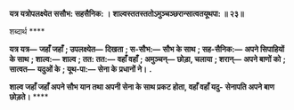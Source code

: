 **यत्र यत्रोपलक्ष्येत ससौभ: सहसैनिक: ।** **शाल्वस्ततस्ततोऽमुञ्चञ्छरान्सात्वतयूथपा: ॥ २३॥** 

शब्दार्थ **** 

**यत्र यत्र—** **जहाँ जहाँ** **; उपलक्ष्येत—** **दिखता** **; स-सौभ:—** **सौभ के साथ** **; सह-सैनिक:—** **अपने सिपाहियों के साथ** **; शाल्व:—** **शाल्व** **; तत: तत:—** **वहाँ वहाँ** **; अमुञ्चन्—** **छोड़ा, चलाया** **; शरान्—** **अपने बाणों को** **; सात्वत—** **यदुओं के** **; यूथ-पा:—** **सेना के** **प्रधानों ने।** **.** 

**शाल्व जहाँ जहाँ अपने सौभ यान तथा अपनी सेना के साथ प्रकट होता, वहाँ वहाँ यदु-** **सेनापति अपने बाण छोड़ते।** **** 